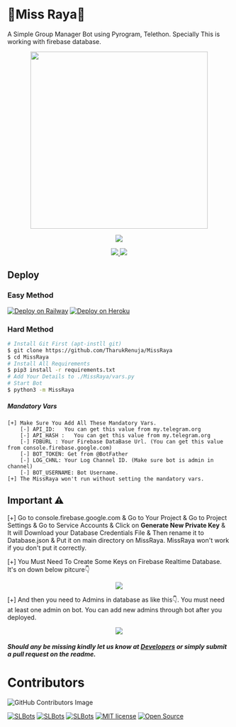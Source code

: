 # 🌷Miss Raya🌷
A Simple Group Manager Bot using Pyrogram, Telethon. Specially This is working with firebase database.
<p align="middle">
  <img src="https://telegra.ph/file/c34ea5555a31864d1dd8d.jpg" width='400"'>
</p>
<p align="center">
  <a href="https://www.python.org">
    <img src="http://ForTheBadge.com/images/badges/made-with-python.svg">

  </a>
</p>
<p align="center">
  <a href="https://github.com/TharukRenuja/MissRaya/stargazers">
    <img src="https://img.shields.io/github/stars/TharukRenuja/MissRaya?style=social">

  </a>
  
  <a href="https://github.com/TharukRenuja/MissRaya/fork">
    <img src="https://img.shields.io/github/forks/TharukRenuja/MissRaya?label=Fork&style=social">

  </a>  
</p>

## Deploy

### Easy Method
[![Deploy on Railway](https://railway.app/button.svg)](https://railway.app/new/template/Y1pXr6?referralCode=ImTharuk) [![Deploy on Heroku](https://www.herokucdn.com/deploy/button.svg)](https://heroku.com/deploy?template=https://github.com/TharukRenuja/MissRaya)

### Hard Method
```sh
# Install Git First (apt-instll git)
$ git clone https://github.com/TharukRenuja/MissRaya
$ cd MissRaya
# Install All Requirements 
$ pip3 install -r requirements.txt
# Add Your Details to ./MissRaya/vars.py
# Start Bot 
$ python3 -m MissRaya
```
##### Mandatory Vars
```
[+] Make Sure You Add All These Mandatory Vars. 
    [-] API_ID:   You can get this value from my.telegram.org
    [-] API_HASH :   You can get this value from my.telegram.org
    [-] FDBURL : Your Firebase DataBase Url. (You can get this value from console.firebase.google.com)
    [-] BOT_TOKEN: Get from @BotFather
    [-] LOG_CHNL: Your Log Channel ID. (Make sure bot is admin in channel)
    [-] BOT_USERNAME: Bot Username.
[+] The MissRaya won't run without setting the mandatory vars.
```

## Important ⚠

[+] Go to console.firebase.google.com & Go to Your Project & Go to Project Settings & Go to Service Accounts & Click on <b>Generate New Private Key</b> & It will Download your Database Credentials File & Then rename it to Database.json & Put it on main directory on MissRaya. MissRaya won't work if you don't put it correctly.

[+] You Must Need To Create Some Keys on Firebase Realtime Database. It's on down below pitcure👇
<p align="center">
  <img src="https://user-images.githubusercontent.com/90763454/169789605-70b386ca-ebe6-4aa2-a2b2-d01b5120f1e5.png"> 
</p>

[+] And then you need to Admins in database as like this👇. You must need at least one admin on bot. You can add new admins through bot after you deployed.
<p align="center">
  <img src="https://user-images.githubusercontent.com/90763454/169789380-d229f6d1-f52c-4033-a930-0dc4d99e0cb5.png"> 
</p>


##### Should any be missing kindly let us know at [Developers](https://t.me/SLBotOfficial) or simply submit a pull request on the readme.

# Contributors
![GitHub Contributors Image](https://contrib.rocks/image?repo=TharukRenuja/MissRaya)

 [![SLBots](https://img.shields.io/badge/SLBotOfficial-Channel-orange?style=style=flat&logo=telegram)](https://telegram.dog/SLBotOfficial)   [![SLBots](https://img.shields.io/badge/SLBotOfficial-Support-red?style=flat&logo=telegram)](https://telegram.dog/trtechguide)  [![SLBots](https://img.shields.io/badge/SLBots-Website-red?style=flat&logo=CodersRank)](https://www.slbots.org)   [![MIT license](https://img.shields.io/badge/License-MIT-blue?style=flat)](https://github.com/TharukRenuja/MissRaya/blob/main/LICENSE)  [![Open Source](https://badges.frapsoft.com/os/v2/open-source.svg?v=103)](https://github.com/TharukRenuja/MissRaya)
